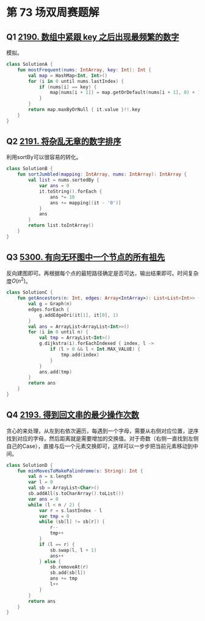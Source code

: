 # 第 73 场双周赛题解

## Q1 [2190. 数组中紧跟 key 之后出现最频繁的数字](https://leetcode-cn.com/problems/most-frequent-number-following-key-in-an-array/)

模拟。

```kotlin
class SolutionA {
    fun mostFrequent(nums: IntArray, key: Int): Int {
        val map = HashMap<Int, Int>()
        for (i in 0 until nums.lastIndex) {
            if (nums[i] == key) {
                map[nums[i + 1]] = map.getOrDefault(nums[i + 1], 0) + 1
            }
        }
        return map.maxByOrNull { it.value }!!.key
    }
}
```

## Q2 [2191. 将杂乱无章的数字排序](https://leetcode-cn.com/problems/sort-the-jumbled-numbers/)

利用sortBy可以很容易的转化。

```kotlin
class SolutionB {
    fun sortJumbled(mapping: IntArray, nums: IntArray): IntArray {
        val list = nums.sortedBy {
            var ans = 0
            it.toString().forEach {
                ans *= 10
                ans += mapping[(it - '0')]
            }
            ans
        }
        return list.toIntArray()
    }
}
```

## Q3 [5300. 有向无环图中一个节点的所有祖先](https://leetcode-cn.com/problems/all-ancestors-of-a-node-in-a-directed-acyclic-graph/)

反向建图即可。再根据每个点的最短路径确定是否可达，输出结果即可。时间复杂度$O(n^2)$。

```kotlin
class SolutionC {
    fun getAncestors(n: Int, edges: Array<IntArray>): List<List<Int>> {
        val g = Graph(n)
        edges.forEach {
            g.addEdgeOri(it[1], it[0], 1)
        }
        val ans = ArrayList<ArrayList<Int>>()
        for (i in 0 until n) {
            val tmp = ArrayList<Int>()
            g.dijkstra(i).forEachIndexed { index, l ->
                if (l > 0 && l < Int.MAX_VALUE) {
                    tmp.add(index)
                }
            }
            ans.add(tmp)
        }
        return ans
    }
}
```

## Q4 [2193. 得到回文串的最少操作次数](https://leetcode-cn.com/problems/minimum-number-of-moves-to-make-palindrome/)

贪心的来处理，从左到右依次遍历，每遇到一个字母，需要从右侧对应位置，逆序找到对应的字母，然后距离就是需要增加的交换值。对于奇数（右侧一直找到左侧自己的Case），直接与后一个元素交换即可，这样可以一步步把当前元素移动到中间。

```kotlin
class SolutionD {
    fun minMovesToMakePalindrome(s: String): Int {
        val n = s.length
        var l = 0
        val sb = ArrayList<Char>()
        sb.addAll(s.toCharArray().toList())
        var ans = 0
        while (l < n / 2) {
            var r = s.lastIndex - l
            var tmp = 0
            while (sb[l] != sb[r]) {
                r--
                tmp++
            }
            if (l == r) {
                sb.swap(l, l + 1)
                ans++
            } else {
                sb.removeAt(r)
                sb.add(sb[l])
                ans += tmp
                l++
            }
        }
        return ans
    }
}
```